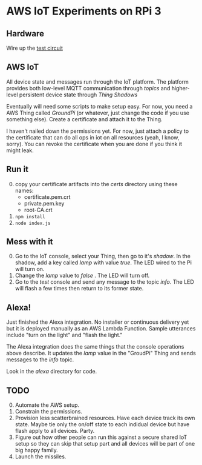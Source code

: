 # AWS IoT Experiments on RPi 3

## Hardware

Wire up the [test circuit](https://aztecrex.github.io/rpi-verify-gpio/)

## AWS IoT

All device state and messages run through the IoT platform. The platform provides
both low-level MQTT communication through _topics_ and higher-level persistent
device state through _Thing Shadows_

Eventually will need some scripts to make setup easy. For now, you need a AWS
Thing called _GroundPi_ (or whatever, just change the code if you use something
else). Create a certificate and attach it to the Thing.

I haven't nailed down the permissions yet. For now, just attach a policy to the
certificate that can do all ops in iot on all resources (yeah, I know, sorry).
You can revoke the certificate when you are done if you think it might leak.

## Run it

0. copy your certificate artifacts into the _certs_ directory using these
names:
   - certificate.pem.crt
   - private.pem.key
   - root-CA.crt
0. `npm install`
0. `node index.js`

## Mess with it

0. Go to the IoT console, select your Thing, then go to it's _shadow_. In the shadow,
add a key called _lamp_ with value _true_.  The LED wired to the Pi will turn on.
0. Change the _lamp_ value to _false_ . The LED will turn off.
0. Go to the _test_ console and send any message to the topic _info_. The LED will flash
a few times then return to its former state.

## Alexa!

Just finished the Alexa integration. No installer or continuous delivery yet but it is
deployed manually as an AWS Lambda Function. Sample utterances include "turn on the light"
and "flash the light."

The Alexa integration does the same things that the console operations above describe. It
updates the _lamp_ value in the "GroudPi" Thing and sends messages to the _info_ topic.

Look in the _alexa_ directory for code.

## TODO

0. Automate the AWS setup.
0. Constrain the permissions.
0. Provision less scatterbrained resources. Have each device track its own state. Maybe tie only
the on/off state to each indidual device but have flash apply to all devices. Party.
0. Figure out how other people can run this against a secure shared IoT setup so they can skip that
setup part and all devices will be part of one big happy family.
0. Launch the missiles.
